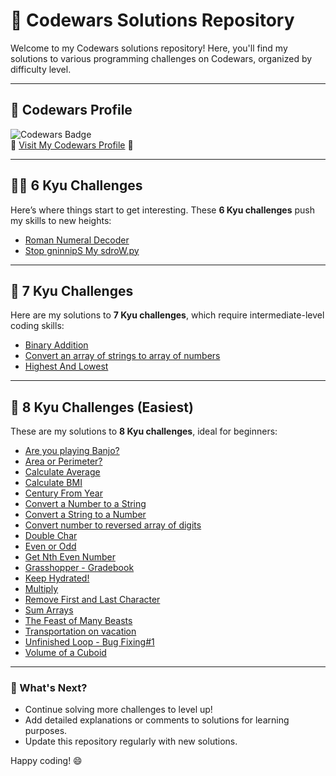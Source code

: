 # 🌟 Codewars Solutions Repository

Welcome to my Codewars solutions repository! Here, you'll find my solutions to various programming challenges on Codewars, organized by difficulty level.  

---

## 📜 Codewars Profile

   ![Codewars Badge](https://www.codewars.com/users/wlzzz/badges/large)  
🚀 [Visit My Codewars Profile](https://www.codewars.com/users/wlzzz) 🚀

---

## 🫅🏽 6 Kyu Challenges
Here’s where things start to get interesting. These **6 Kyu challenges** push my skills to new heights:

- [Roman Numeral Decoder](6kyu/Roman%Numeral%Decoder.py) 
- [Stop gninnipS My sdroW.py](6kyu/Stop%gninnipS%My%sdroW.py)

---

## 🧠 7 Kyu Challenges

Here are my solutions to **7 Kyu challenges**, which require intermediate-level coding skills:

- [Binary Addition](7kyu/Binary%20Addition.py)  
- [Convert an array of strings to array of numbers](7kyu/Convert%20an%20array%20of%20strings%20to%20array%20of%20numbers.py)  
- [Highest And Lowest](7kyu/Highest%20And%20Lowest.py)  

---

## 🐣 8 Kyu Challenges (Easiest)

These are my solutions to **8 Kyu challenges**, ideal for beginners:

- [Are you playing Banjo?](8kyu%20(easiest)/Are%20you%20playing%20Banjo.py)  
- [Area or Perimeter?](8kyu%20(easiest)/Area%20or%20Perimeter.py)  
- [Calculate Average](8kyu%20(easiest)/Calculate%20Average.py)  
- [Calculate BMI](8kyu%20(easiest)/Calculate%20BMI.py)  
- [Century From Year](8kyu%20(easiest)/Century%20From%20Year.py)  
- [Convert a Number to a String](8kyu%20(easiest)/Convert%20a%20Number%20to%20a%20String.py)  
- [Convert a String to a Number](8kyu%20(easiest)/Convert%20a%20String%20to%20a%20Number.py)  
- [Convert number to reversed array of digits](8kyu%20(easiest)/Convert%20number%20to%20reversed%20array%20of%20digits.py)  
- [Double Char](8kyu%20(easiest)/Double%20Char.py)  
- [Even or Odd](8kyu%20(easiest)/Even%20or%20Odd.py)  
- [Get Nth Even Number](8kyu%20(easiest)/Get%20Nth%20Even%20Number.py)  
- [Grasshopper - Gradebook](8kyu%20(easiest)/Grasshopper%20-%20Gradebook.py)  
- [Keep Hydrated!](8kyu%20(easiest)/Keep%20Hydrated!.py)  
- [Multiply](8kyu%20(easiest)/Multiply.py)  
- [Remove First and Last Character](8kyu%20(easiest)/Remove%20First%20and%20Last%20Character.py)  
- [Sum Arrays](8kyu%20(easiest)/Sum%20Arrays.py)  
- [The Feast of Many Beasts](8kyu%20(easiest)/The%20Feast%20of%20Many%20Beasts.py)  
- [Transportation on vacation](8kyu%20(easiest)/Transportation%20on%20vacation.py)  
- [Unfinished Loop - Bug Fixing#1](8kyu%20(easiest)/Unfinished%20Loop%20-%20Bug%20Fixing#1.py)  
- [Volume of a Cuboid](8kyu%20(easiest)/Volume%20of%20a%20Cuboid.py)  

---

### 🚀 What's Next?

- Continue solving more challenges to level up!  
- Add detailed explanations or comments to solutions for learning purposes.  
- Update this repository regularly with new solutions.

Happy coding! 😄
